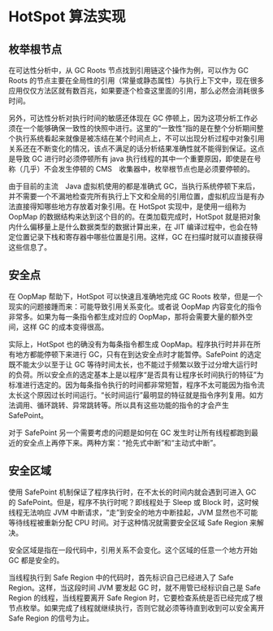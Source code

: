 # HotSpot 算法实现

## 枚举根节点

在可达性分析中，从 GC Roots 节点找到引用链这个操作为例，可以作为 GC Roots 的节点主要在全局性的引用（常量或静态属性）与执行上下文中，现在很多应用仅仅方法区就有数百兆，如果要逐个检查这里面的引用，那么必然会消耗很多时间。

另外，可达性分析对执行时间的敏感还体现在 GC 停顿上，因为这项分析工作必须在一个能够确保一致性的快照中进行。这里的“一致性”指的是在整个分析期间整个执行系统看起来就像是被冻结在某个时间点上，不可以出现分析过程中对象引用关系还在不断变化的情况，该点不满足的话分析结果准确性就不能得到保证。这点是导致 GC 进行时必须停顿所有 java 执行线程的其中一个重要原因，即使是在号称（几乎）不会发生停顿的 CMS　收集器中，枚举根节点也是必须要停顿的。

由于目前的主流　Java 虚拟机使用的都是准确式 GC，当执行系统停顿下来后，并不需要一个不漏地检查完所有执行上下文和全局的引用位置，虚拟机应当是有办法直接得知哪些地方存放着对象引用。在 HotSpot 实现中，是使用一组称为 OopMap 的数据结构来达到这个目的的。在类加载完成时，HotSpot 就是把对象内什么偏移量上是什么数据类型的数据计算出来，在 JIT 编译过程中，也会在特定位置记录下栈和寄存器中哪些位置是引用。这样，GC 在扫描时就可以直接获得这些信息了。

## 安全点

在 OopMap 帮助下，HotSpot 可以快速且准确地完成 GC Roots 枚举，但是一个现实的问题接踵而来：可能导致引用关系变化。或者说 OopMap 内容变化的指令非常多。如果为每一条指令都生成对应的 OopMap，那将会需要大量的额外空间，这样 GC 的成本变得很高。

实际上，HotSpot 也的确没有为每条指令都生成 OopMap。程序执行时并非在所有地方都能停顿下来进行 GC，只有在到达安全点时才能暂停。SafePoint 的选定既不能太少以至于让 GC 等待时间太长，也不能过于频繁以致于过分增大运行时的负荷。所以安全点的选定基本上是以程序“是否具有让程序长时间执行的特征”为标准进行选定的。因为每条指令执行的时间都非常短暂，程序不太可能因为指令流太长这个原因过长时间运行。“长时间运行”最明显的特征就是指令序列复用。如方法调用、循环跳转、异常跳转等。所以具有这些功能的指令的才会产生 SafePoint。

对于 SafePoint 另一个需要考虑的问题是如何在 GC 发生时让所有线程都跑到最近的安全点上再停下来。两种方案：“抢先式中断”和“主动式中断”。

## 安全区域

使用 SafePoint 机制保证了程序执行时，在不太长的时间内就会遇到可进入 GC 的 SafePoint。但是，程序不执行时呢？即线程处于 Sleep 或 Block 时，这时候线程无法响应 JVM 中断请求，“走”到安全的地方中断挂起，JVM 显然也不可能等待线程被重新分配 CPU 时间。对于这种情况就需要安全区域 Safe Region 来解决。

安全区域是指在一段代码中，引用关系不会变化。这个区域的任意一个地方开始 GC 都是安全的。

当线程执行到 Safe Region 中的代码时，首先标识自己已经进入了 Safe Region。这样，当这段时间 JVM 要发起 GC 时，就不用管已经标识自己是 Safe Region 的线程，当线程要离开 Safe Region 时，它要检查系统是否已经完成了根节点枚举。如果完成了线程就继续执行，否则它就必须等待直到收到可以安全离开 Safe Region 的信号为止。